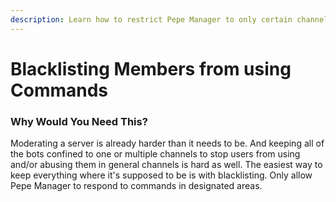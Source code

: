 ```yaml
---
description: Learn how to restrict Pepe Manager to only certain channels!
---
```


# Blacklisting Members from using Commands

### Why Would You Need This?

Moderating a server is already harder than it needs to be. And keeping all of the bots confined to one or multiple channels to stop users from using and/or abusing them in general channels is hard as well. The easiest way to keep everything where it's supposed to be is with blacklisting. Only allow Pepe Manager to respond to commands in designated areas.  

